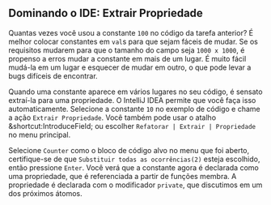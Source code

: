 ## Dominando o IDE: Extrair Propriedade

Quantas vezes você usou a constante `100` no código da tarefa anterior? É melhor colocar constantes em `val`s para que sejam fáceis de mudar. Se os requisitos mudarem para que o tamanho do campo seja `1000 x 1000`, é propenso a erros mudar a constante em mais de um lugar. É muito fácil mudá-la em um lugar e esquecer de mudar em outro, o que pode levar a bugs difíceis de encontrar.

Quando uma constante aparece em vários lugares no seu código, é sensato extraí-la para uma propriedade. O IntelliJ IDEA permite que você faça isso automaticamente. Selecione a constante `10` no exemplo de código e chame a ação <span class="control">`Extrair Propriedade`</span>. Você também pode usar o atalho <span class="shortcut">&shortcut:IntroduceField;</span> ou escolher <span class="control">`Refatorar | Extrair | Propriedade`</span> no menu principal.

Selecione `Counter` como o bloco de código alvo no menu que foi aberto, certifique-se de que <span class="control">`Substituir todas as ocorrências(2)`</span> esteja escolhido, então pressione `Enter`. Você verá que a constante agora é declarada como uma propriedade, que é referenciada a partir de funções membra. A propriedade é declarada com o modificador `private`, que discutimos em um dos próximos átomos.